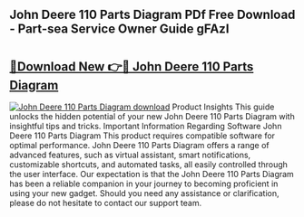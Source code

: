 ## John Deere 110 Parts Diagram PDf Free Download - Part-sea Service Owner Guide gFAzI

# <h2><a href="http://dfsz7a.blite.top/?on=John+Deere+110+Parts+Diagram">🔗Download New 👉🔴 John Deere 110 Parts Diagram</a></h2>

[![John Deere 110 Parts Diagram download](https://i.imgur.com/lujVjoI.png)](http://dfsz7a.blite.top/?on=John+Deere+110+Parts+Diagram)
Product Insights This guide unlocks the hidden potential of your new John Deere 110 Parts Diagram with insightful tips and tricks. Important Information Regarding Software John Deere 110 Parts Diagram This product requires compatible software for optimal performance. John Deere 110 Parts Diagram offers a range of advanced features, such as virtual assistant, smart notifications, customizable shortcuts, and automated tasks, all easily controlled through the user interface. Our expectation is that the John Deere 110 Parts Diagram has been a reliable companion in your journey to becoming proficient in using your new gadget. Should you need any assistance or clarification, please do not hesitate to contact our support team.
